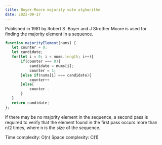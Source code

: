```yaml
---
title: Boyer-Moore majority vote alghorithm
date: 2023-09-17
---
```


Published in 1981 by Robert S. Boyer and J Strother Moore is used for finding the majority element in a sequence.

```js
function majorityElement(nums) {
   let counter = 0;
   let candidate;
   for(let i = 0; i < nums.length; i++){
       if(counter === 0){
           candidate = nums[i];
           counter = 1;
       }else if(nums[i] === candidate){
           counter++
       }else{
           counter--
       }
   }
   return candidate;
};
```

If there may be no majority element in the sequence, a second pass is required to verify that the element found in the first pass occurs more than n/2 times, where n is the size of the sequence.

Time complexity: O(n)
Space complexity: O(1)
